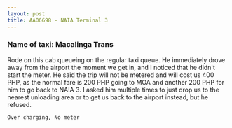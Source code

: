 ```yaml
---
layout: post
title: AAO6698 - NAIA Terminal 3
---
```


### Name of taxi: Macalinga Trans

Rode on this cab queueing on the regular taxi queue. He immediately drove away from the airport the moment we get in, and I noticed that he didn't start the meter. He said the trip will not be metered and will cost us 400 PHP, as the normal fare is 200 PHP going to MOA and another 200 PHP for him to go back to NAIA 3. I asked him multiple times to just drop us to the nearest unloading area or to get us back to the airport instead, but he refused. 

```Over charging, No meter```
